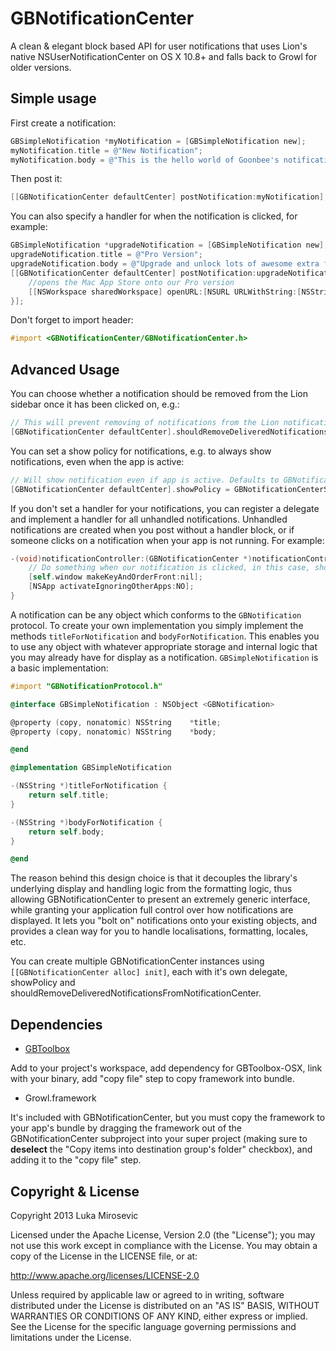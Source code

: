 GBNotificationCenter
============

A clean & elegant block based API for user notifications that uses Lion's native NSUserNotificationCenter on OS X 10.8+ and falls back to Growl for older versions.

Simple usage
------------

First create a notification:

```objective-c
GBSimpleNotification *myNotification = [GBSimpleNotification new];
myNotification.title = @"New Notification";
myNotification.body = @"This is the hello world of Goonbee's notification center";
```

Then post it:

```objective-c
[[GBNotificationCenter defaultCenter] postNotification:myNotification];
```

You can also specify a handler for when the notification is clicked, for example:

```objective-c
GBSimpleNotification *upgradeNotification = [GBSimpleNotification new];
upgradeNotification.title = @"Pro Version";
upgradeNotification.body = @"Upgrade and unlock lots of awesome extra features. Click for more info!";
[[GBNotificationCenter defaultCenter] postNotification:upgradeNotification withHandler:^(id<GBNotification> notification) {
	//opens the Mac App Store onto our Pro version
	[[NSWorkspace sharedWorkspace] openURL:[NSURL URLWithString:[NSString stringWithFormat:@"macappstore://itunes.apple.com/app/id%@?mt=12", @"1234567"]]];
}];
```

Don't forget to import header:

```objective-c
#import <GBNotificationCenter/GBNotificationCenter.h>
```

Advanced Usage
------------

You can choose whether a notification should be removed from the Lion sidebar once it has been clicked on, e.g.:
```objective-c
// This will prevent removing of notifications from the Lion notification center sidebar even after they've been clicked on. Defaults to YES.
[GBNotificationCenter defaultCenter].shouldRemoveDeliveredNotificationsFromNotificationCenter = NO;
```

You can set a show policy for notifications, e.g. to always show notifications, even when the app is active:
```objective-c
// Will show notification even if app is active. Defaults to GBNotificationCenterShowPolicyDefault, which only shows the notification if the app is not active.
[GBNotificationCenter defaultCenter].showPolicy = GBNotificationCenterShowPolicyAlwaysShow;
```

If you don't set a handler for your notifications, you can register a delegate and implement a handler for all unhandled notifications. Unhandled notifications are created when you post without a handler block, or if someone clicks on a notification when your app is not running. For example:

```objective-c
-(void)notificationController:(GBNotificationCenter *)notificationController didActivateWithUnhandledNotification:(id<GBNotification>)notification andNativeNotification:(id)nativeNotification {
    // Do something when our notification is clicked, in this case, show the app's window and make the app active
    [self.window makeKeyAndOrderFront:nil];
    [NSApp activateIgnoringOtherApps:NO];
}
```

A notification can be any object which conforms to the `GBNotification` protocol. To create your own implementation you simply implement the methods `titleForNotification` and `bodyForNotification`. This enables you to use any object with whatever appropriate storage and internal logic that you may already have for display as a notification. `GBSimpleNotification` is a basic implementation:

```objective-c
#import "GBNotificationProtocol.h"

@interface GBSimpleNotification : NSObject <GBNotification>

@property (copy, nonatomic) NSString    *title;
@property (copy, nonatomic) NSString    *body;

@end

@implementation GBSimpleNotification

-(NSString *)titleForNotification {
    return self.title;
}

-(NSString *)bodyForNotification {
    return self.body;
}

@end
```

The reason behind this design choice is that it decouples the library's underlying display and handling logic from the formatting logic, thus allowing GBNotificationCenter to present an extremely generic interface, while granting your application full control over how notifications are displayed. It lets you "bolt on" notifications onto your existing objects, and provides a clean way for you to handle localisations, formatting, locales, etc.

You can create multiple GBNotificationCenter instances using `[[GBNotificationCenter alloc] init]`, each with it's own delegate, showPolicy and shouldRemoveDeliveredNotificationsFromNotificationCenter.

Dependencies
------------

* [GBToolbox](https://github.com/lmirosevic/GBToolbox)

Add to your project's workspace, add dependency for GBToolbox-OSX, link with your binary, add "copy file" step to copy framework into bundle.

* Growl.framework

It's included with GBNotificationCenter, but you must copy the framework to your app's bundle by dragging the framework out of the GBNotificationCenter subproject into your super project (making sure to **deselect** the "Copy items into destination group's folder" checkbox), and adding it to the "copy file" step.

Copyright & License
------------

Copyright 2013 Luka Mirosevic

Licensed under the Apache License, Version 2.0 (the "License"); you may not use this work except in compliance with the License. You may obtain a copy of the License in the LICENSE file, or at:

http://www.apache.org/licenses/LICENSE-2.0

Unless required by applicable law or agreed to in writing, software distributed under the License is distributed on an "AS IS" BASIS, WITHOUT WARRANTIES OR CONDITIONS OF ANY KIND, either express or implied. See the License for the specific language governing permissions and limitations under the License.